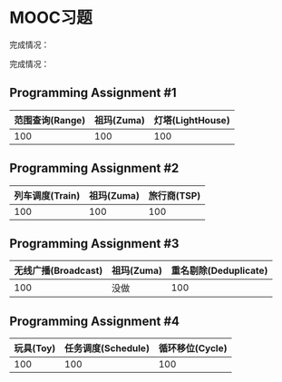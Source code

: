 # MOOC习题

完成情况：

完成情况：

## Programming Assignment #1

| 范围查询(Range) | 祖玛(Zuma) | 灯塔(LightHouse) |
| --------------- | ---------- | ---------------- |
| 100             | 100        | 100              |

## Programming Assignment #2

| 列车调度(Train) | 祖玛(Zuma) | 旅行商(TSP) |
| --------------- | ---------- | ----------- |
| 100             | 100        | 100         |

## Programming Assignment #3

| 无线广播(Broadcast) | 祖玛(Zuma) | 重名剔除(Deduplicate) |
| ------------------- | ---------- | --------------------- |
| 100                 | 没做       | 100                   |

## Programming Assignment #4

| 玩具(Toy) | 任务调度(Schedule) | 循环移位(Cycle) |
| --------- | ------------------ | --------------- |
| 100       | 100                | 100             |
